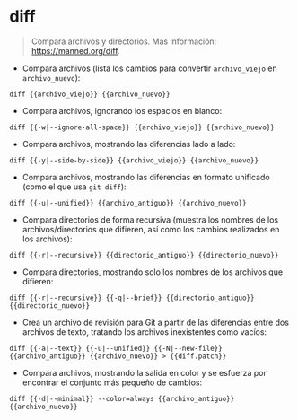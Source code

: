 # diff

> Compara archivos y directorios.
> Más información: <https://manned.org/diff>.

- Compara archivos (lista los cambios para convertir `archivo_viejo` en `archivo_nuevo`):

`diff {{archivo_viejo}} {{archivo_nuevo}}`

- Compara archivos, ignorando los espacios en blanco:

`diff {{-w|--ignore-all-space}} {{archivo_viejo}} {{archivo_nuevo}}`

- Compara archivos, mostrando las diferencias lado a lado:

`diff {{-y|--side-by-side}} {{archivo_viejo}} {{archivo_nuevo}}`

- Compara archivos, mostrando las diferencias en formato unificado (como el que usa `git diff`):

`diff {{-u|--unified}} {{archivo_antiguo}} {{archivo_nuevo}}`

- Compara directorios de forma recursiva (muestra los nombres de los archivos/directorios que difieren, así como los cambios realizados en los archivos):

`diff {{-r|--recursive}} {{directorio_antiguo}} {{directorio_nuevo}}`

- Compara directorios, mostrando solo los nombres de los archivos que difieren:

`diff {{-r|--recursive}} {{-q|--brief}} {{directorio_antiguo}} {{directorio_nuevo}}`

- Crea un archivo de revisión para Git a partir de las diferencias entre dos archivos de texto, tratando los archivos inexistentes como vacíos:

`diff {{-a|--text}} {{-u|--unified}} {{-N|--new-file}} {{archivo_antiguo}} {{archivo_nuevo}} > {{diff.patch}}`

- Compara archivos, mostrando la salida en color y se esfuerza por encontrar el conjunto más pequeño de cambios:

`diff {{-d|--minimal}} --color=always {{archivo_antiguo}} {{archivo_nuevo}}`
